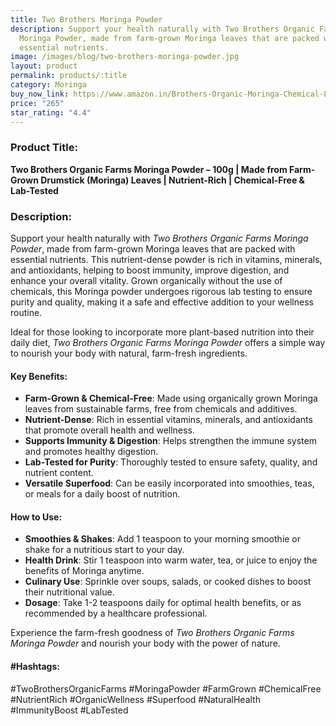 ```yaml
---
title: Two Brothers Moringa Powder
description: Support your health naturally with Two Brothers Organic Farms
  Moringa Powder, made from farm-grown Moringa leaves that are packed with
  essential nutrients.
image: /images/blog/two-brothers-moringa-powder.jpg
layout: product
permalink: products/:title
category: Moringa
buy_now_link: https://www.amazon.in/Brothers-Organic-Moringa-Chemical-Lab-Tested/dp/B084G36VKK/ref=sr_1_14?crid=JPSHXC1IUKVG&tag=m0150-21
price: "265"
star_rating: "4.4"
---
```

### Product Title:
**Two Brothers Organic Farms Moringa Powder – 100g | Made from Farm-Grown Drumstick (Moringa) Leaves | Nutrient-Rich | Chemical-Free & Lab-Tested**

### Description:
Support your health naturally with *Two Brothers Organic Farms Moringa Powder*, made from farm-grown Moringa leaves that are packed with essential nutrients. This nutrient-dense powder is rich in vitamins, minerals, and antioxidants, helping to boost immunity, improve digestion, and enhance your overall vitality. Grown organically without the use of chemicals, this Moringa powder undergoes rigorous lab testing to ensure purity and quality, making it a safe and effective addition to your wellness routine.

Ideal for those looking to incorporate more plant-based nutrition into their daily diet, *Two Brothers Organic Farms Moringa Powder* offers a simple way to nourish your body with natural, farm-fresh ingredients.

#### Key Benefits:
- **Farm-Grown & Chemical-Free**: Made using organically grown Moringa leaves from sustainable farms, free from chemicals and additives.
- **Nutrient-Dense**: Rich in essential vitamins, minerals, and antioxidants that promote overall health and wellness.
- **Supports Immunity & Digestion**: Helps strengthen the immune system and promotes healthy digestion.
- **Lab-Tested for Purity**: Thoroughly tested to ensure safety, quality, and nutrient content.
- **Versatile Superfood**: Can be easily incorporated into smoothies, teas, or meals for a daily boost of nutrition.

#### How to Use:
- **Smoothies & Shakes**: Add 1 teaspoon to your morning smoothie or shake for a nutritious start to your day.
- **Health Drink**: Stir 1 teaspoon into warm water, tea, or juice to enjoy the benefits of Moringa anytime.
- **Culinary Use**: Sprinkle over soups, salads, or cooked dishes to boost their nutritional value.
- **Dosage**: Take 1-2 teaspoons daily for optimal health benefits, or as recommended by a healthcare professional.

Experience the farm-fresh goodness of *Two Brothers Organic Farms Moringa Powder* and nourish your body with the power of nature.

#### #Hashtags:
#TwoBrothersOrganicFarms #MoringaPowder #FarmGrown #ChemicalFree #NutrientRich #OrganicWellness #Superfood #NaturalHealth #ImmunityBoost #LabTested
